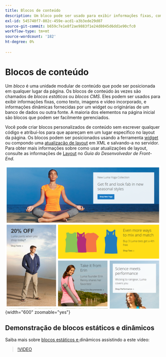 ```yaml
---
title: Blocos de conteúdo
description: Um bloco pode ser usado para exibir informações fixas, como texto, imagens, vídeo incorporado e informações dinâmicas.
exl-id: 545740f7-802c-459e-acd1-a3b3ede29d07
source-git-commit: b659c7e1e8f2ae9883f1e24d8045d6dd1e90cfc0
workflow-type: tm+mt
source-wordcount: '182'
ht-degree: 0%

---
```


# Blocos de conteúdo

Um _bloco_ é uma unidade modular de conteúdo que pode ser posicionada em qualquer lugar da página. Os blocos de conteúdo às vezes são chamados de _blocos estáticos_ ou _blocos CMS_. Eles podem ser usados para exibir informações fixas, como texto, imagens e vídeo incorporado, e informações dinâmicas fornecidas por um widget ou originárias de um banco de dados ou outra fonte. A maioria dos elementos na página inicial são blocos que podem ser facilmente gerenciados.

Você pode criar blocos personalizados de conteúdo sem escrever qualquer código e atribuí-los para que apareçam em um lugar específico no layout da página. Os blocos podem ser posicionados usando a ferramenta [widget](widget-static-block.md) ou compondo uma [atualização de layout](layout-updates.md) em XML e salvando-a no servidor. Para obter mais informações sobre como usar atualizações de layout, consulte as informações de [Layout][1] no _Guia do Desenvolvedor de Front-End_.

![Blocos na página inicial de exemplo da vitrine](./assets/storefront-blocks-home-page.png){width="600" zoomable="yes"}

## Demonstração de blocos estáticos e dinâmicos

Saiba mais sobre [blocos estáticos e ](dynamic-blocks.md) dinâmicos assistindo a este vídeo:

>[!VIDEO](https://video.tv.adobe.com/v/343783?quality=12)

[1]: https://developer.adobe.com/commerce/frontend-core/guide/layouts/
